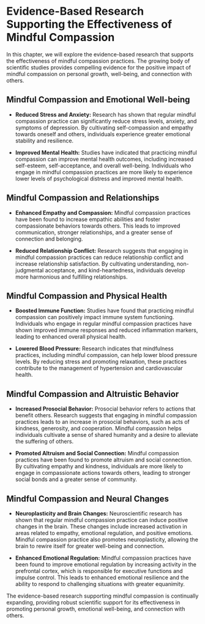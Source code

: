 Evidence-Based Research Supporting the Effectiveness of Mindful Compassion
=====================================================================================

In this chapter, we will explore the evidence-based research that supports the effectiveness of mindful compassion practices. The growing body of scientific studies provides compelling evidence for the positive impact of mindful compassion on personal growth, well-being, and connection with others.

Mindful Compassion and Emotional Well-being
-------------------------------------------

* **Reduced Stress and Anxiety:** Research has shown that regular mindful compassion practice can significantly reduce stress levels, anxiety, and symptoms of depression. By cultivating self-compassion and empathy towards oneself and others, individuals experience greater emotional stability and resilience.

* **Improved Mental Health:** Studies have indicated that practicing mindful compassion can improve mental health outcomes, including increased self-esteem, self-acceptance, and overall well-being. Individuals who engage in mindful compassion practices are more likely to experience lower levels of psychological distress and improved mental health.

Mindful Compassion and Relationships
------------------------------------

* **Enhanced Empathy and Compassion:** Mindful compassion practices have been found to increase empathic abilities and foster compassionate behaviors towards others. This leads to improved communication, stronger relationships, and a greater sense of connection and belonging.

* **Reduced Relationship Conflict:** Research suggests that engaging in mindful compassion practices can reduce relationship conflict and increase relationship satisfaction. By cultivating understanding, non-judgmental acceptance, and kind-heartedness, individuals develop more harmonious and fulfilling relationships.

Mindful Compassion and Physical Health
--------------------------------------

* **Boosted Immune Function:** Studies have found that practicing mindful compassion can positively impact immune system functioning. Individuals who engage in regular mindful compassion practices have shown improved immune responses and reduced inflammation markers, leading to enhanced overall physical health.

* **Lowered Blood Pressure:** Research indicates that mindfulness practices, including mindful compassion, can help lower blood pressure levels. By reducing stress and promoting relaxation, these practices contribute to the management of hypertension and cardiovascular health.

Mindful Compassion and Altruistic Behavior
------------------------------------------

* **Increased Prosocial Behavior:** Prosocial behavior refers to actions that benefit others. Research suggests that engaging in mindful compassion practices leads to an increase in prosocial behaviors, such as acts of kindness, generosity, and cooperation. Mindful compassion helps individuals cultivate a sense of shared humanity and a desire to alleviate the suffering of others.

* **Promoted Altruism and Social Connection:** Mindful compassion practices have been found to promote altruism and social connection. By cultivating empathy and kindness, individuals are more likely to engage in compassionate actions towards others, leading to stronger social bonds and a greater sense of community.

Mindful Compassion and Neural Changes
-------------------------------------

* **Neuroplasticity and Brain Changes:** Neuroscientific research has shown that regular mindful compassion practice can induce positive changes in the brain. These changes include increased activation in areas related to empathy, emotional regulation, and positive emotions. Mindful compassion practice also promotes neuroplasticity, allowing the brain to rewire itself for greater well-being and connection.

* **Enhanced Emotional Regulation:** Mindful compassion practices have been found to improve emotional regulation by increasing activity in the prefrontal cortex, which is responsible for executive functions and impulse control. This leads to enhanced emotional resilience and the ability to respond to challenging situations with greater equanimity.

The evidence-based research supporting mindful compassion is continually expanding, providing robust scientific support for its effectiveness in promoting personal growth, emotional well-being, and connection with others.
